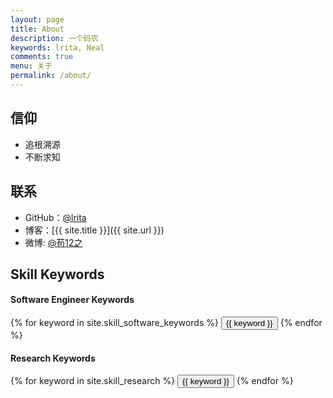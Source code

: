 ```yaml
---
layout: page
title: About
description: 一个码农
keywords: lrita, Neal
comments: true
menu: 关于
permalink: /about/
---
```


## 信仰

* 追根溯源
* 不断求知

## 联系

* GitHub：[@lrita](https://github.com/lrita)
* 博客：[{{ site.title }}]({{ site.url }})
* 微博: [@苟12之](http://weibo.com/u/3444130812)

## Skill Keywords

#### Software Engineer Keywords
<div class="btn-inline">
    {% for keyword in site.skill_software_keywords %}
    <button class="btn btn-outline" type="button">{{ keyword }}</button>
    {% endfor %}
</div>

#### Research Keywords
<div class="btn-inline">
    {% for keyword in site.skill_research %}
    <button class="btn btn-outline" type="button">{{ keyword }}</button>
    {% endfor %}
</div>
